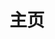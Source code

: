---
home: true
navbar: false
title: 主页
icon: home
containerClass: home
heroText: MWA 文档站 | Document
tagline: ''
heroAlt: MWA Logo
heroImage: https://github.com/MAWHA/.github/raw/main/logo.png
heroFullScreen: true
actions:
  - text: 使用指南
    icon: lightbulb
    link: ./guide/
    type: primary
---